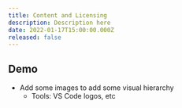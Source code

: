 ```yaml
---
title: Content and Licensing
description: Description here
date: 2022-01-17T15:00:00.000Z
released: false
---
```


## Demo
- Add some images to add some visual hierarchy
    - Tools: VS Code logos, etc